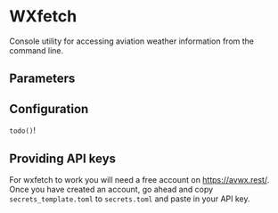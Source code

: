 # WXfetch

Console utility for accessing aviation weather information from the command line.

## Parameters

## Configuration

`todo()`!

## Providing API keys

For wxfetch to work you will need a free account on https://avwx.rest/. Once you have created an account, go ahead and copy `secrets_template.toml` to `secrets.toml` and paste in your API key.
